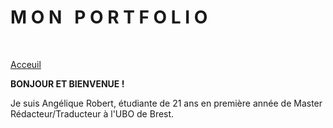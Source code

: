 # **M O N &nbsp; P O R T F O L I O**

&nbsp;

[Acceuil](./index.md) 

**BONJOUR ET BIENVENUE !**

Je suis Angélique Robert, étudiante de 21 ans en première année de Master Rédacteur/Traducteur à l'UBO de Brest.
